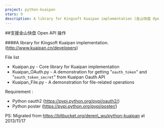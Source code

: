 ```yaml
---
project: python-kuaipan
stars: 9
description: A library for Kingsoft Kuaipan implementation (金山快盘 Open API)
---
```


##支援金山快盘 Open API 操作

####A library for Kingsoft Kuaipan implementation. (http://www.kuaipan.cn/developers)

File list

-   Kuaipan.py - Core library for Kuaipan implementation
-   Kuaipan\_OAuth.py - A demonstration for getting "`oauth_token`" and "`oauth_token_secret`" from Kuaipan Oauth API
-   Kuaipan\_File.py - A demonstration for file-related operations

Requirement :

-   Python oauth2 (https://pypi.python.org/pypi/oauth2/)
-   Python poster (https://pypi.python.org/pypi/poster/)

PS: Migrated from https://bitbucket.org/deren\_wu/python-kuaipan at 2013/11/17
